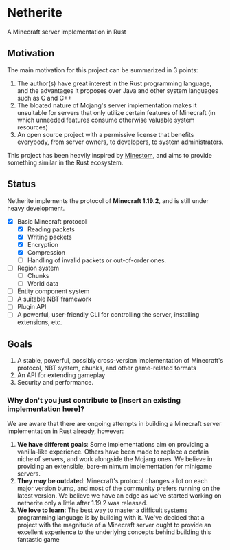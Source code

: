 # Netherite
A Minecraft server implementation in Rust

## Motivation

The main motivation for this project can be summarized in 3 points:
1. The author(s) have great interest in the Rust programming language, and the advantages it proposes over Java and other system languages such as C and C++
2. The bloated nature of Mojang's server implementation makes it unsuitable for servers that only utilize certain features of Minecraft (in which unneeded features consume otherwise valuable system resources)
3. An open source project with a permissive license that benefits everybody, from server owners, to developers, to system administrators.

This project has been heavily inspired by [Minestom](https://github.com/Minestom/Minestom), and aims to provide something similar in the Rust ecosystem.

## Status
Netherite implements the protocol of **Minecraft 1.19.2**, and is still under heavy development.

- [x] Basic Minecraft protocol
  - [x] Reading packets
  - [x] Writing packets
  - [x] Encryption
  - [x] Compression
  - [ ] Handling of invalid packets or out-of-order ones.
- [ ] Region system
  - [ ] Chunks
  - [ ] World data
- [ ] Entity component system
- [ ] A suitable NBT framework
- [ ] Plugin API
- [ ] A powerful, user-friendly CLI for controlling the server, installing extensions, etc.

## Goals
1. A stable, powerful, possibly cross-version implementation of Minecraft's protocol, NBT system, chunks, and other game-related formats
2. An API for extending gameplay
3. Security and performance.

### Why don't you just contribute to [insert an existing implementation here]?
We are aware that there are ongoing attempts in building a Minecraft server implementation in Rust already, however:
1. **We have different goals**: Some implementations aim on providing a vanilla-like experience. Others have been made to replace a certain niche of servers, and work alongside the Mojang ones. We believe in providing an extensible, bare-minimum implementation for minigame servers.
2. **They _may_ be outdated**: Minecraft's protocol changes a lot on each major version bump, and most of the community prefers running on the latest version. We believe we have an edge as we've started working on netherite only a little after 1.19.2 was released.
3. **We love to learn**: The best way to master a difficult systems programming language is by building with it. We've decided that a project with the magnitude of a Minecraft server ought to provide an excellent experience to the underlying concepts behind building this fantastic game
